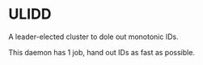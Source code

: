 # ULIDD

A leader-elected cluster to dole out monotonic IDs.

This daemon has 1 job, hand out IDs as fast as possible.

